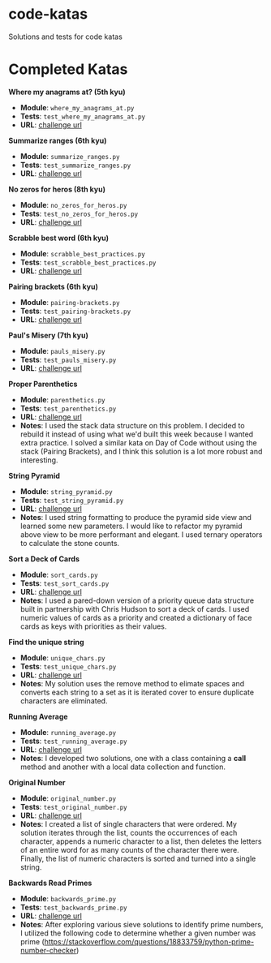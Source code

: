 # code-katas
Solutions and tests for code katas

# Completed Katas

**Where my anagrams at? (5th kyu)**

- **Module**: `where_my_anagrams_at.py`
- **Tests**: `test_where_my_anagrams_at.py`
- **URL**: [challenge url](https://www.codewars.com/kata/where-my-anagrams-at)


**Summarize ranges (6th kyu)**

- **Module**: `summarize_ranges.py`
- **Tests**: `test_summarize_ranges.py`
- **URL**: [challenge url](https://www.codewars.com/kata/summarize-ranges)


**No zeros for heros (8th kyu)**

- **Module**: `no_zeros_for_heros.py`
- **Tests**: `test_no_zeros_for_heros.py`
- **URL**: [challenge url](https://www.codewars.com/kata/no-zeros-for-heros/python)


**Scrabble best word (6th kyu)**

- **Module**: `scrabble_best_practices.py`
- **Tests**: `test_scrabble_best_practices.py`
- **URL**: [challenge url](https://www.codewars.com/kata/scrabble-best-word/python)


**Pairing brackets (6th kyu)**

- **Module**: `pairing-brackets.py`
- **Tests**: `test_pairing-brackets.py`
- **URL**: [challenge url](https://www.codewars.com/kata/pairing-brackets/python)


**Paul's Misery (7th kyu)**

- **Module**: `pauls_misery.py`
- **Tests**: `test_pauls_misery.py`
- **URL**: [challenge url](http://www.codewars.com/kata/pauls-misery/train/python)


**Proper Parenthetics**

- **Module**: `parenthetics.py`
- **Tests**: `test_parenthetics.py`
- **URL**: [challenge url](https://codefellows.github.io/sea-python-401d6/assignments/proper_parenthetics.html)
- **Notes**: I used the stack data structure on this problem. I decided to rebuild it instead of using what we'd built this week because I wanted extra practice. I solved a similar kata on Day of Code without using the stack (Pairing Brackets), and I think this solution is a lot more robust and interesting.


**String Pyramid**

- **Module**: `string_pyramid.py`
- **Tests**: `test_string_pyramid.py`
- **URL**: [challenge url](http://www.codewars.com/kata/5797d1a9c38ec2de1f00017b/)
- **Notes**: I used string formatting to produce the pyramid side view and learned some new parameters.
I would like to refactor my pyramid above view to be more performant and elegant. I used ternary operators
to calculate the stone counts.


**Sort a Deck of Cards**

- **Module**: `sort_cards.py`
- **Tests**: `test_sort_cards.py`
- **URL**: [challenge url](https://www.codewars.com/kata/56f399b59821793533000683)
- **Notes**: I used a pared-down version of a priority queue data structure built in partnership with Chris Hudson to sort a deck of cards. I used numeric values of cards as a priority and created a dictionary of face cards as keys with priorities as their values.


**Find the unique string**

- **Module**: `unique_chars.py`
- **Tests**: `test_unique_chars.py`
- **URL**: [challenge url](https://www.codewars.com/kata/585d8c8a28bc7403ea0000c3)
- **Notes**: My solution uses the remove method to elimate spaces and converts each string to a set as it is iterated cover to ensure duplicate characters are eliminated.


**Running Average**

- **Module**: `running_average.py`
- **Tests**: `test_running_average.py`
- **URL**: [challenge url](https://www.codewars.com/kata/running-average)
- **Notes**: I developed two solutions, one with a class containing a __call__ method and another with a local data collection and function.


**Original Number**

- **Module**: `original_number.py`
- **Tests**: `test_original_number.py`
- **URL**: [challenge url](https://www.codewars.com/kata/5959b637030042889500001d)
- **Notes**: I created a list of single characters that were ordered. My solution iterates through the list, counts the occurrences of each character, appends a numeric character to a list, then deletes the letters of an entire word for as many counts of the character there were. Finally, the list of numeric characters is sorted and turned into a single string.


**Backwards Read Primes**

- **Module**: `backwards_prime.py`
- **Tests**: `test_backwards_prime.py`
- **URL**: [challenge url](https://www.codewars.com/kata/5539fecef69c483c5a000015)
- **Notes**: After exploring various sieve solutions to identify prime numbers, I utilized the following code to determine whether a given number was prime (https://stackoverflow.com/questions/18833759/python-prime-number-checker)

